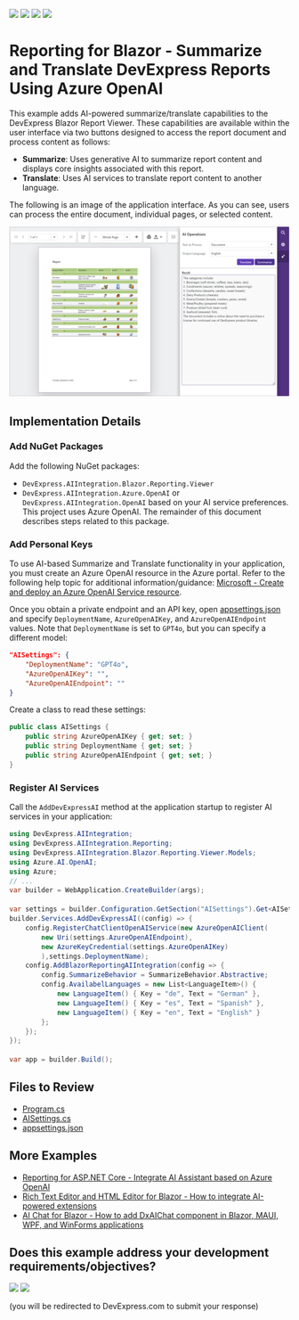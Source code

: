 <!-- default badges list -->
![](https://img.shields.io/endpoint?url=https://codecentral.devexpress.com/api/v1/VersionRange/856409791/24.2.1%2B)
[![](https://img.shields.io/badge/Open_in_DevExpress_Support_Center-FF7200?style=flat-square&logo=DevExpress&logoColor=white)](https://supportcenter.devexpress.com/ticket/details/T1253240)
[![](https://img.shields.io/badge/📖_How_to_use_DevExpress_Examples-e9f6fc?style=flat-square)](https://docs.devexpress.com/GeneralInformation/403183)
[![](https://img.shields.io/badge/💬_Leave_Feedback-feecdd?style=flat-square)](#does-this-example-address-your-development-requirementsobjectives)
<!-- default badges end -->
# Reporting for Blazor - Summarize and Translate DevExpress Reports Using Azure OpenAI 

This example adds AI-powered summarize/translate capabilities to the DevExpress Blazor Report Viewer. These capabilities are available within the user interface via two buttons designed to access the report document and process content as follows: 

- **Summarize**: Uses generative AI to summarize report content and displays core insights associated with this report. 
- **Translate**: Uses AI services to translate report content to another language. 

The following is an image of the application interface. As you can see, users can process the entire document, individual pages, or selected content. 

![AI-Powered Summarize and Translate Buttons](blazor-reporting-ai-enhancements.png)

## Implementation Details

### Add NuGet Packages

Add the following NuGet packages:

- `DevExpress.AIIntegration.Blazor.Reporting.Viewer`
- `DevExpress.AIIntegration.Azure.OpenAI` or `DevExpress.AIIntegration.OpenAI` based on your AI service preferences. This project uses Azure OpenAI. The remainder of this document describes steps related to this package.  

### Add Personal Keys

To use AI-based Summarize and Translate functionality in your application, you must create an Azure OpenAI resource in the Azure portal. Refer to the following help topic for additional information/guidance: [Microsoft - Create and deploy an Azure OpenAI Service resource](https://learn.microsoft.com/en-us/azure/ai-services/openai/how-to/create-resource?pivots=web-portal).

Once you obtain a private endpoint and an API key, open [appsettings.json](./CS/BlazorReportViewer/appsettings.json) and specify `DeploymentName`, `AzureOpenAIKey`, and `AzureOpenAIEndpoint` values. Note that `DeploymentName` is set to `GPT4o`, but you can specify a different model: 

```json
"AISettings": {
    "DeploymentName": "GPT4o",
    "AzureOpenAIKey": "",
    "AzureOpenAIEndpoint": ""
}
``` 

Create a class to read these settings:

```cs
public class AISettings {
    public string AzureOpenAIKey { get; set; }
    public string DeploymentName { get; set; }
    public string AzureOpenAIEndpoint { get; set; }
}
```

### Register AI Services

Call the `AddDevExpressAI` method at the application startup to register AI services in your application:

```cs
using DevExpress.AIIntegration;
using DevExpress.AIIntegration.Reporting;
using DevExpress.AIIntegration.Blazor.Reporting.Viewer.Models;
using Azure.AI.OpenAI;
using Azure;
// ...
var builder = WebApplication.CreateBuilder(args);

var settings = builder.Configuration.GetSection("AISettings").Get<AISettings>();
builder.Services.AddDevExpressAI((config) => {
    config.RegisterChatClientOpenAIService(new AzureOpenAIClient(
        new Uri(settings.AzureOpenAIEndpoint),
        new AzureKeyCredential(settings.AzureOpenAIKey)
        ),settings.DeploymentName);
    config.AddBlazorReportingAIIntegration(config => {
        config.SummarizeBehavior = SummarizeBehavior.Abstractive;
        config.AvailabelLanguages = new List<LanguageItem>() {
            new LanguageItem() { Key = "de", Text = "German" },
            new LanguageItem() { Key = "es", Text = "Spanish" },
            new LanguageItem() { Key = "en", Text = "English" }
        };
    });
});

var app = builder.Build();
```

## Files to Review 

- [Program.cs](./CS/BlazorReportViewer/Program.cs)
- [AISettings.cs](./CS/BlazorReportViewer/Settings/AISettings.cs)
- [appsettings.json](./CS/BlazorReportViewer/appsettings.json)

## More Examples

- [Reporting for ASP.NET Core - Integrate AI Assistant based on Azure OpenAI](https://github.com/DevExpress-Examples/web-reporting-integrate-ai-assistant/)
- [Rich Text Editor and HTML Editor for Blazor - How to integrate AI-powered extensions](https://github.com/DevExpress-Examples/blazor-ai-integration-to-text-editors)
- [AI Chat for Blazor - How to add DxAIChat component in Blazor, MAUI, WPF, and WinForms applications](https://github.com/DevExpress-Examples/devexpress-ai-chat-samples)

<!-- feedback -->
## Does this example address your development requirements/objectives?

[<img src="https://www.devexpress.com/support/examples/i/yes-button.svg"/>](https://www.devexpress.com/support/examples/survey.xml?utm_source=github&utm_campaign=blazor-reporting-ai-summarize-and-translate&~~~was_helpful=yes) [<img src="https://www.devexpress.com/support/examples/i/no-button.svg"/>](https://www.devexpress.com/support/examples/survey.xml?utm_source=github&utm_campaign=blazor-reporting-ai-summarize-and-translate&~~~was_helpful=no)

(you will be redirected to DevExpress.com to submit your response)
<!-- feedback end -->
